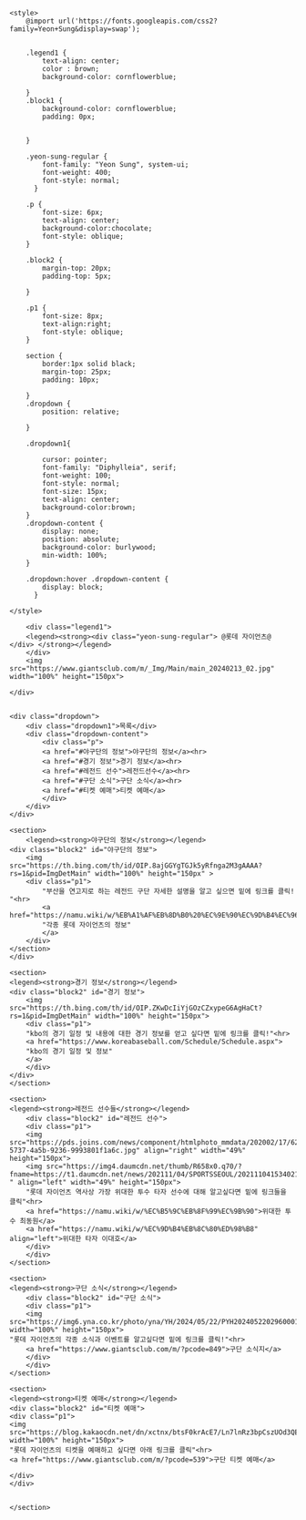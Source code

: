 <!DOCTYPE html>
<html lang="ko">
<head>
    <meta charset="UTF-8">
    <meta name="viewport" content="width=device-width, initial-scale=1.0">
    <title>롯데 자이언츠는 뭘까?</title>

    <style>
        @import url('https://fonts.googleapis.com/css2?family=Yeon+Sung&display=swap');

        
        .legend1 {
            text-align: center;
            color : brown;
            background-color: cornflowerblue;
            
        }
        .block1 {
            background-color: cornflowerblue;
            padding: 0px;
            
        
        }
           
        .yeon-sung-regular {
            font-family: "Yeon Sung", system-ui;
            font-weight: 400;
            font-style: normal;
          }
        
        .p {
            font-size: 6px;
            text-align: center;
            background-color:chocolate;
            font-style: oblique;
        }

        .block2 {
            margin-top: 20px;
            padding-top: 5px;

        }

        .p1 {
            font-size: 8px;
            text-align:right;
            font-style: oblique;
        }
        
        section {
            border:1px solid black;
            margin-top: 25px;
            padding: 10px;
            
        }
        .dropdown {
            position: relative;
            
        }

        .dropdown1{
            
            cursor: pointer;
            font-family: "Diphylleia", serif;
            font-weight: 100;
            font-style: normal;
            font-size: 15px;
            text-align: center;
            background-color:brown;
        }
        .dropdown-content {
            display: none;
            position: absolute;
            background-color: burlywood;
            min-width: 100%;
        }

        .dropdown:hover .dropdown-content {
            display: block;
          }

    </style>
</head>
<body>
    <div class="block1">
        
        <div class="legend1">
        <legend><strong><div class="yeon-sung-regular"> @롯데 자이언츠@ </div> </strong></legend>
        </div>
        <img src="https://www.giantsclub.com/m/_Img/Main/main_20240213_02.jpg" width="100%" height="150px">
       
    </div>
    
  
    <div class="dropdown">
        <div class="dropdown1">목록</div>
        <div class="dropdown-content">
            <div class="p">
            <a href="#야구단의 정보">야구단의 정보</a><hr>
            <a href="#경기 정보">경기 정보</a><hr>
            <a href="#레전드 선수">레전드선수</a><hr>
            <a href="#구단 소식">구단 소식</a><hr>
            <a href="#티켓 예매">티켓 예매</a>
            </div>
        </div>
    </div>

    <section>
        <legend><strong>야구단의 정보</strong></legend>
    <div class="block2" id="야구단의 정보">
        <img src="https://th.bing.com/th/id/OIP.8ajGGYgTGJk5yRfnga2M3gAAAA?rs=1&pid=ImgDetMain" width="100%" height="150px" >
        <div class="p1">
            "부산을 연고지로 하는 레전드 구단 자세한 설명을 알고 싶으면 밑에 링크를 클릭! "<hr>
            <a href="https://namu.wiki/w/%EB%A1%AF%EB%8D%B0%20%EC%9E%90%EC%9D%B4%EC%96%B8%EC%B8%A0">
            "각종 롯데 자이언츠의 정보"
            </a>
        </div>
    </section>
    </div>

    <section>
    <legend><strong>경기 정보</strong></legend>
    <div class="block2" id="경기 정보">
        <img src="https://th.bing.com/th/id/OIP.ZKwDcIiYjGOzCZxypeG6AgHaCt?rs=1&pid=ImgDetMain" width="100%" height="150px">
        <div class="p1">
        "kbo의 경기 일정 및 내용에 대한 경기 정보를 얻고 싶다면 밑에 링크를 클릭!"<hr>
        <a href="https://www.koreabaseball.com/Schedule/Schedule.aspx"> 
        "kbo의 경기 일정 및 정보"
        </a>    
        </div>
    </div>
    </section>
    
    <section>
    <legend><strong>레전드 선수들</strong></legend>
        <div class="block2" id="레전드 선수">
        <div class="p1">
        <img src="https://pds.joins.com/news/component/htmlphoto_mmdata/202002/17/629584be-5737-4a5b-9236-9993801f1a6c.jpg" align="right" width="49%" height="150px"> 
        <img src="https://img4.daumcdn.net/thumb/R658x0.q70/?fname=https://t1.daumcdn.net/news/202111/04/SPORTSSEOUL/20211104153402161dihc.jpg " align="left" width="49%" height="150px">
        "롯데 자이언츠 역사상 가장 위대한 투수 타자 선수에 대해 알고싶다면 밑에 링크들을 클릭"<hr>
        <a href="https://namu.wiki/w/%EC%B5%9C%EB%8F%99%EC%9B%90">위대한 투수 최동원</a>
        <a href="https://namu.wiki/w/%EC%9D%B4%EB%8C%80%ED%98%B8" align="left">위대한 타자 이대호</a>
        </div>
        </div>
    </section>

    <section>
    <legend><strong>구단 소식</strong></legend>
        <div class="block2" id="구단 소식">
        <div class="p1">
        <img src="https://img6.yna.co.kr/photo/yna/YH/2024/05/22/PYH2024052202960001300_P4.jpg" width="100%" height="150px">
    "롯데 자이언츠의 각종 소식과 이벤트를 알고싶다면 밑에 링크를 클릭!"<hr>
        <a href="https://www.giantsclub.com/m/?pcode=849">구단 소식지</a>
        </div>
        </div>
    </section>

    <section>
    <legend><strong>티켓 예매</strong></legend>
    <div class="block2" id="티켓 예매">
    <div class="p1">
    <img src="https://blog.kakaocdn.net/dn/xctnx/btsF0krAcE7/Ln7lnRz3bpCszUOd3QEvsk/img.jpg" width="100%" height="150px">
    "롯데 자이언츠의 티켓을 예매하고 싶다면 아래 링크를 클릭"<hr>
    <a href="https://www.giantsclub.com/m/?pcode=539">구단 티켓 예매</a>

    </div>
    </div>


    </section>
</body>
</html>
